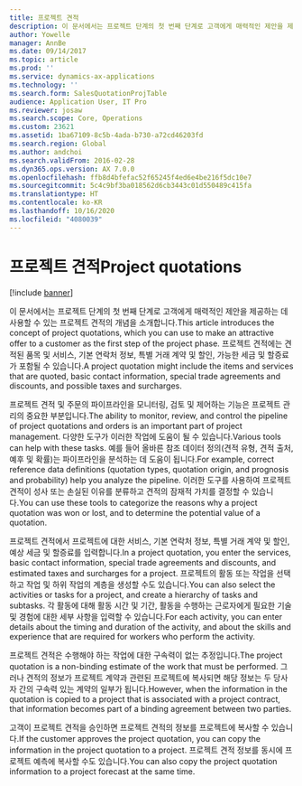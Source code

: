 ```yaml
---
title: 프로젝트 견적
description: 이 문서에서는 프로젝트 단계의 첫 번째 단계로 고객에게 매력적인 제안을 제공하는 데 사용할 수 있는 프로젝트 견적의 개념을 소개합니다. 프로젝트 견적에는 견적된 품목 및 서비스, 기본 연락처 정보, 특별 거래 계약 및 할인, 가능한 세금 및 할증료가 포함될 수 있습니다.
author: Yowelle
manager: AnnBe
ms.date: 09/14/2017
ms.topic: article
ms.prod: ''
ms.service: dynamics-ax-applications
ms.technology: ''
ms.search.form: SalesQuotationProjTable
audience: Application User, IT Pro
ms.reviewer: josaw
ms.search.scope: Core, Operations
ms.custom: 23621
ms.assetid: 1ba67109-8c5b-4ada-b730-a72cd46203fd
ms.search.region: Global
ms.author: andchoi
ms.search.validFrom: 2016-02-28
ms.dyn365.ops.version: AX 7.0.0
ms.openlocfilehash: ffb8d4bfefac52f65245f4ed6e4be216f5dc10e7
ms.sourcegitcommit: 5c4c9bf3ba018562d6cb3443c01d550489c415fa
ms.translationtype: HT
ms.contentlocale: ko-KR
ms.lasthandoff: 10/16/2020
ms.locfileid: "4080039"
---
```

# <a name="project-quotations"></a><span data-ttu-id="74664-104">프로젝트 견적</span><span class="sxs-lookup"><span data-stu-id="74664-104">Project quotations</span></span>

[!include [banner](../includes/banner.md)]

<span data-ttu-id="74664-105">이 문서에서는 프로젝트 단계의 첫 번째 단계로 고객에게 매력적인 제안을 제공하는 데 사용할 수 있는 프로젝트 견적의 개념을 소개합니다.</span><span class="sxs-lookup"><span data-stu-id="74664-105">This article introduces the concept of project quotations, which you can use to make an attractive offer to a customer as the first step of the project phase.</span></span> <span data-ttu-id="74664-106">프로젝트 견적에는 견적된 품목 및 서비스, 기본 연락처 정보, 특별 거래 계약 및 할인, 가능한 세금 및 할증료가 포함될 수 있습니다.</span><span class="sxs-lookup"><span data-stu-id="74664-106">A project quotation might include the items and services that are quoted, basic contact information, special trade agreements and discounts, and possible taxes and surcharges.</span></span> 

<span data-ttu-id="74664-107">프로젝트 견적 및 주문의 파이프라인을 모니터링, 검토 및 제어하는 기능은 프로젝트 관리의 중요한 부분입니다.</span><span class="sxs-lookup"><span data-stu-id="74664-107">The ability to monitor, review, and control the pipeline of project quotations and orders is an important part of project management.</span></span> <span data-ttu-id="74664-108">다양한 도구가 이러한 작업에 도움이 될 수 있습니다.</span><span class="sxs-lookup"><span data-stu-id="74664-108">Various tools can help with these tasks.</span></span> <span data-ttu-id="74664-109">예를 들어 올바른 참조 데이터 정의(견적 유형, 견적 출처, 예후 및 확률)는 파이프라인을 분석하는 데 도움이 됩니다.</span><span class="sxs-lookup"><span data-stu-id="74664-109">For example, correct reference data definitions (quotation types, quotation origin, and prognosis and probability) help you analyze the pipeline.</span></span> <span data-ttu-id="74664-110">이러한 도구를 사용하여 프로젝트 견적이 성사 또는 손실된 이유를 분류하고 견적의 잠재적 가치를 결정할 수 있습니다.</span><span class="sxs-lookup"><span data-stu-id="74664-110">You can use these tools to categorize the reasons why a project quotation was won or lost, and to determine the potential value of a quotation.</span></span> 

<span data-ttu-id="74664-111">프로젝트 견적에서 프로젝트에 대한 서비스, 기본 연락처 정보, 특별 거래 계약 및 할인, 예상 세금 및 할증료를 입력합니다.</span><span class="sxs-lookup"><span data-stu-id="74664-111">In a project quotation, you enter the services, basic contact information, special trade agreements and discounts, and estimated taxes and surcharges for a project.</span></span> <span data-ttu-id="74664-112">프로젝트의 활동 또는 작업을 선택하고 작업 및 하위 작업의 계층을 생성할 수도 있습니다.</span><span class="sxs-lookup"><span data-stu-id="74664-112">You can also select the activities or tasks for a project, and create a hierarchy of tasks and subtasks.</span></span> <span data-ttu-id="74664-113">각 활동에 대해 활동 시간 및 기간, 활동을 수행하는 근로자에게 필요한 기술 및 경험에 대한 세부 사항을 입력할 수 있습니다.</span><span class="sxs-lookup"><span data-stu-id="74664-113">For each activity, you can enter details about the timing and duration of the activity, and about the skills and experience that are required for workers who perform the activity.</span></span> 

<span data-ttu-id="74664-114">프로젝트 견적은 수행해야 하는 작업에 대한 구속력이 없는 추정입니다.</span><span class="sxs-lookup"><span data-stu-id="74664-114">The project quotation is a non-binding estimate of the work that must be performed.</span></span> <span data-ttu-id="74664-115">그러나 견적의 정보가 프로젝트 계약과 관련된 프로젝트에 복사되면 해당 정보는 두 당사자 간의 구속력 있는 계약의 일부가 됩니다.</span><span class="sxs-lookup"><span data-stu-id="74664-115">However, when the information in the quotation is copied to a project that is associated with a project contract, that information becomes part of a binding agreement between two parties.</span></span> 

<span data-ttu-id="74664-116">고객이 프로젝트 견적을 승인하면 프로젝트 견적의 정보를 프로젝트에 복사할 수 있습니다.</span><span class="sxs-lookup"><span data-stu-id="74664-116">If the customer approves the project quotation, you can copy the information in the project quotation to a project.</span></span> <span data-ttu-id="74664-117">프로젝트 견적 정보를 동시에 프로젝트 예측에 복사할 수도 있습니다.</span><span class="sxs-lookup"><span data-stu-id="74664-117">You can also copy the project quotation information to a project forecast at the same time.</span></span>



